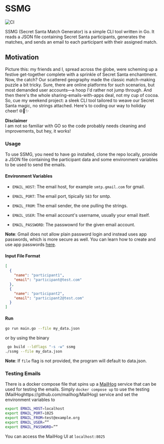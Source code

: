 # SSMG

![CI](https://github.com/kkoutsilis/SSMG/actions/workflows/ci.yml/badge.svg)

SSMG (Secret Santa Match Generator) is a simple CLI tool written in Go. It reads a JSON file containing Secret Santa participants, generates the matches, and sends an email to each participant with their assigned match.

## Motivation

Picture this: my friends and I, spread across the globe, were scheming up a festive get-together complete with a sprinkle of Secret Santa enchantment. Now, the catch? Our scattered geography made the classic match-making puzzle a bit tricky. Sure, there are online platforms for such scenarios, but most demanded user accounts—a hoop I'd rather not jump through. And then there's the whole sharing-emails-with-apps deal, not my cup of cocoa. So, cue my weekend project: a sleek CLI tool tailored to weave our Secret Santa magic, no strings attached. Here's to coding our way to holiday cheer! 🌐🎄✨

**Disclaimer**  
I am not so familiar with GO so the code probably needs cleaning and improvements, but hey, it works!

### Usage

To use SSMG, you need to have go installed, clone the repo locally, provide a JSON file containing the participant data and some environment variables to be used to send the emails.

#### Environment Variables

- `EMAIL_HOST`: The email host, for example `smtp.gmail.com` for gmail.

- `EMAIL_PORT`: The email port, tipically `583` for smtp.

- `EMAIL_FROM`: The email sender, the one pulling the strings.

- `EMAIL_USER`: The email account's username, usually your email itself.

- `EMAIL_PASSWORD`: The passwowrd for the given email account.

**Note**: Gmail does not allow plain password login and instead uses app passwords, which is more secure as well. You can learn how to create and use app passwords [here](https://support.google.com/accounts/answer/185833).

#### Input File Format

```json
[
  {
    "name": "participant1",
    "email": "participant@test.com"
  },
  {
    "name": "participant2",
    "email": "participant2@test.com"
  }
]
```

#### Run

```bash
go run main.go --file my_data.json
```

or by using the binary

```bash
 go build --ldflags "-s -w" ssmg
./ssmg --file my_data.json
```

**Note**: If `file` flag is not provided, the program will default to data.json.

### Testing Emails

There is a docker compose file that spins up a [MailHog](https://github.com/mailhog/MailHog) service that can be used for testing the emails.
Simply `docker compose up` to use the testing (MailHoghttps://github.com/mailhog/MailHog) service and set the environment variables to

```bash
export EMAIL_HOST=localhost
export EMAIL_PORT=1025
export EMAIL_FROM=test@example.org
export EMAIL_USER=””
export EMAIL_PASSWORD=””
```

You can access the MailHog UI at `localhost:8025`
